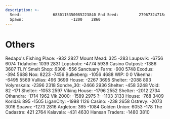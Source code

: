 ```yaml
---
description: >-
  Seed:              6830115350085223840 End Seed:         2796732471843909094
  Spawn:                     -1200    2860
---
```


# Others



Redapo's Fishing Place: -932 2827 Mount Mead: 325 -283 Laupsvik: -6756 6074 Tidaholm: 1039 2831 Lopsbotn: -4774 5939 Casino Outpost: -1386 3607 TLIY Smelt Shop: 6306 -556 Sanctuary Farm: -900 5748 Exodus: -394 5688 Nox: 8223 -7456 Bulkeberg: -1056 4688 WIP: 0 0 Vikenha: -6495 5569 Vullias: 496 3699 House: -2267 3695 Shelter: -2088 893 Volymskala: -2396 2318 Sondre\_30: -2466 2936 Shelter: -458 3248 Void: 82 -171 Shelter: -1053 2597 Viking House: -1796 2552 Shelter: -2012 2734 Othandra: -1714 1962 Vík 2000: -1589 2975 ?: -1103 3133 House: -768 3409 Koridaï: 895 -1505 LiganCity: -1998 1126 Casino: -238 2658 Östrevy: -2073 3016 Spawn: -1273 2816 Argleton: 365 -1084 Golden Union: 6053 -178 The Cadastre: 421 2764 Kalavala: -431 4630 Hansan Traders: -1480 3810

